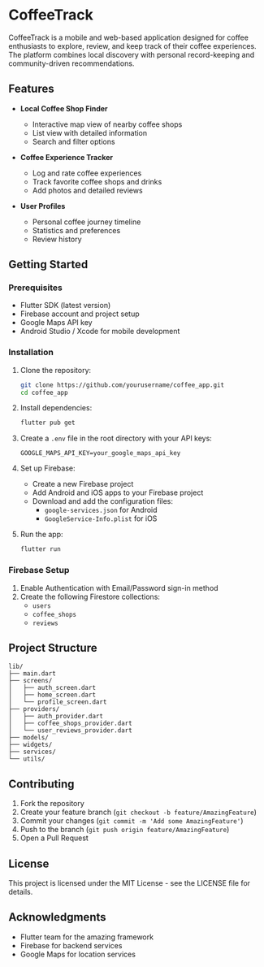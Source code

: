 # CoffeeTrack

CoffeeTrack is a mobile and web-based application designed for coffee enthusiasts to explore, review, and keep track of their coffee experiences. The platform combines local discovery with personal record-keeping and community-driven recommendations.

## Features

- **Local Coffee Shop Finder**
  - Interactive map view of nearby coffee shops
  - List view with detailed information
  - Search and filter options

- **Coffee Experience Tracker**
  - Log and rate coffee experiences
  - Track favorite coffee shops and drinks
  - Add photos and detailed reviews

- **User Profiles**
  - Personal coffee journey timeline
  - Statistics and preferences
  - Review history

## Getting Started

### Prerequisites

- Flutter SDK (latest version)
- Firebase account and project setup
- Google Maps API key
- Android Studio / Xcode for mobile development

### Installation

1. Clone the repository:
   ```bash
   git clone https://github.com/yourusername/coffee_app.git
   cd coffee_app
   ```

2. Install dependencies:
   ```bash
   flutter pub get
   ```

3. Create a `.env` file in the root directory with your API keys:
   ```
   GOOGLE_MAPS_API_KEY=your_google_maps_api_key
   ```

4. Set up Firebase:
   - Create a new Firebase project
   - Add Android and iOS apps to your Firebase project
   - Download and add the configuration files:
     - `google-services.json` for Android
     - `GoogleService-Info.plist` for iOS

5. Run the app:
   ```bash
   flutter run
   ```

### Firebase Setup

1. Enable Authentication with Email/Password sign-in method
2. Create the following Firestore collections:
   - `users`
   - `coffee_shops`
   - `reviews`

## Project Structure

```
lib/
├── main.dart
├── screens/
│   ├── auth_screen.dart
│   ├── home_screen.dart
│   └── profile_screen.dart
├── providers/
│   ├── auth_provider.dart
│   ├── coffee_shops_provider.dart
│   └── user_reviews_provider.dart
├── models/
├── widgets/
├── services/
└── utils/
```

## Contributing

1. Fork the repository
2. Create your feature branch (`git checkout -b feature/AmazingFeature`)
3. Commit your changes (`git commit -m 'Add some AmazingFeature'`)
4. Push to the branch (`git push origin feature/AmazingFeature`)
5. Open a Pull Request

## License

This project is licensed under the MIT License - see the LICENSE file for details.

## Acknowledgments

- Flutter team for the amazing framework
- Firebase for backend services
- Google Maps for location services
